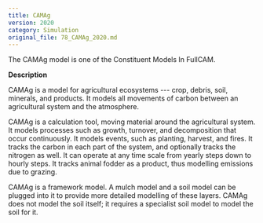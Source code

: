 ```yaml
---
title: CAMAg
version: 2020
category: Simulation
original_file: 78_CAMAg_2020.md
---
```


The CAMAg model is one of the Constituent Models In
FullCAM.

**Description**

CAMAg is a model for agricultural ecosystems --- crop, debris, soil,
minerals, and products. It models all movements of carbon between an
agricultural system and the atmosphere.

CAMAg is a calculation tool, moving material around the agricultural
system. It models processes such as growth, turnover, and decomposition
that occur continuously. It models events, such as planting, harvest,
and fires. It tracks the carbon in each part of the system, and
optionally tracks the nitrogen as well. It can operate at any time scale
from yearly steps down to hourly steps. It tracks animal fodder as a
product, thus modelling emissions due to grazing.

CAMAg is a framework model. A mulch model and a soil model can be
plugged into it to provide more detailed modelling of these layers.
CAMAg does not model the soil itself; it requires a specialist soil
model to model the soil for it.
